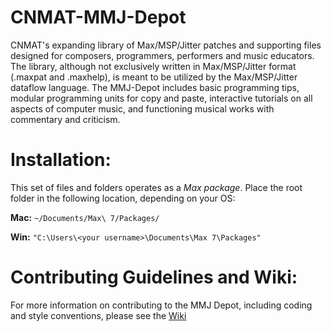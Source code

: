 CNMAT-MMJ-Depot
===============

CNMAT's expanding library of Max/MSP/Jitter patches and supporting files designed for composers, programmers, performers and music educators. The library, although not exclusively written in Max/MSP/Jitter format (.maxpat and .maxhelp), is meant to be utilized by the Max/MSP/Jitter dataflow language.  The MMJ-Depot includes basic programming tips, modular programming units for copy and paste, interactive tutorials on all aspects of computer music, and functioning musical works with commentary and criticism. 

Installation:
===============

This set of files and folders operates as a _Max package_. Place the root folder in the following location, depending on your OS:

**Mac:** `~/Documents/Max\ 7/Packages/`

**Win:** `"C:\Users\<your username>\Documents\Max 7\Packages"`

Contributing Guidelines and Wiki:
===
For more information on contributing to the MMJ Depot, including coding and style conventions, please see the [Wiki](https://github.com/CNMAT/CNMAT-MMJ-Depot/wiki)
